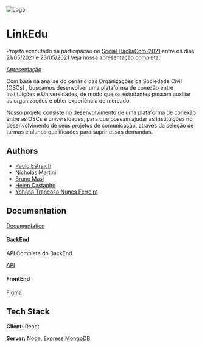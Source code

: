 
![Logo](https://dev-to-uploads.s3.amazonaws.com/uploads/articles/th5xamgrr6se0x5ro4g6.png)

    
# LinkEdu

Projeto executado na participação no [Social HackaCom-2021](https://institutogrpcom.org.br/social-hackacom-hackathon-social-de-comunicacao-do-grpcom-esta-com-inscricoes-abertas/)
entre os dias 21/05/2021 e 23/05/2021
Veja nossa apresentação completa:


[Apresentação](https://www.canva.com/design/DAEfVndNifM/view)

Com base na análise do cenário das Organizações da Sociedade Civil (OSCs) , buscamos desenvolver uma plataforma de conexão entre Instituições e Universidades, de modo que os estudantes possam auxiliar as organizações e obter experiência de mercado.

Nosso projeto consiste no desenvolvimento de uma plataforma de conexão entre as OSCs e universidades, para que possam ajudar as instituições no desenvolvimento de seus projetos de comunicação, através da seleção de turmas e alunos qualificados para suprir essas demandas.

  
## Authors

- [Paulo Estraich](https://www.github.com/paulocwb)
- [Nicholas Martini](https://www.linkedin.com/in/nicholas-martini/)
- [Bruno Masi](https://www.linkedin.com/in/bmasi/)
- [Helen Castanho](https://www.linkedin.com/in/helen-castanho-2284a3121/)
- [Yohana Trancoso Nunes Ferreira](Yohanatrancoso@gmail.com)

## Documentation

[Documentation](https://api.linkedunion.io/v1/docs)


#### BackEnd
API Completa do BackEnd

[API](https://api.linkedunion.io/v1/docs)
#### FrontEnd
[Figma](https://www.figma.com/file/Ns4RpCLF9FIYNGdIe3R7wt/3d-shape-Landing-page-Community?node-id=0%3A1)

  
## Tech Stack

**Client:** React

**Server:** Node, Express,MongoDB

  
